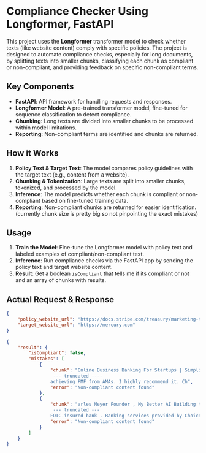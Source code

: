 # Compliance Checker Using Longformer, FastAPI

This project uses the **Longformer** transformer model to check whether texts (like website content) comply with specific policies. The project is designed to automate compliance checks, especially for long documents, by splitting texts into smaller chunks, classifying each chunk as compliant or non-compliant, and providing feedback on specific non-compliant terms.

## Key Components

- **FastAPI**: API framework for handling requests and responses.
- **Longformer Model**: A pre-trained transformer model, fine-tuned for sequence classification to detect compliance.
- **Chunking**: Long texts are divided into smaller chunks to be processed within model limitations.
- **Reporting**: Non-compliant terms are identified and chunks are returned.

## How it Works

1. **Policy Text & Target Text**: The model compares policy guidelines with the target text (e.g., content from a website).
2. **Chunking & Tokenization**: Large texts are split into smaller chunks, tokenized, and processed by the model.
3. **Inference**: The model predicts whether each chunk is compliant or non-compliant based on fine-tuned training data.
4. **Reporting**: Non-compliant chunks are returned for easier identification. (currently chunk size is pretty big so not pinpointing the exact mistakes)

## Usage

1. **Train the Model**: Fine-tune the Longformer model with policy text and labeled examples of compliant/non-compliant text.
2. **Inference**: Run compliance checks via the FastAPI app by sending the policy text and target website content.
3. **Result**: Get a boolean `isCompliant` that tells me if its compliant or not and an array of chunks with results.


## Actual Request & Response

```json
{
    "policy_website_url": "https://docs.stripe.com/treasury/marketing-treasury",
    "target_website_url": "https://mercury.com"
}
```

```json
{
    "result": {
        "isCompliant": false,
        "mistakes": [
            {
                "chunk": "Online Business Banking For Startups | Simplified Financial Workflows Products Resources About Pricing Log In Log In Open Account Log In Log In Open Account Open Menu Products Resources About Pricing  
                 --- truncated ----
                achieving PMF from AMAs. I highly recommend it. Ch",
                "error": "Non-compliant content found"
            },
            {
                "chunk": "arles Meyer Founder , My Better AI Building trust as a finance leader Read the Story Carolynn Levy, inventor of the SAFE Read the Story Sending international wires through SWIFT Read the Story Pricing 
                 --- truncated ---
                FDIC-insured bank . Banking services provided by Choice Financial Group , Column N.A. , and Evolve Bank & Trust , Members FDIC. Deposit insurance covers the failure of an insured bank.",
                "error": "Non-compliant content found"
            }
        ]
    }
}
```
